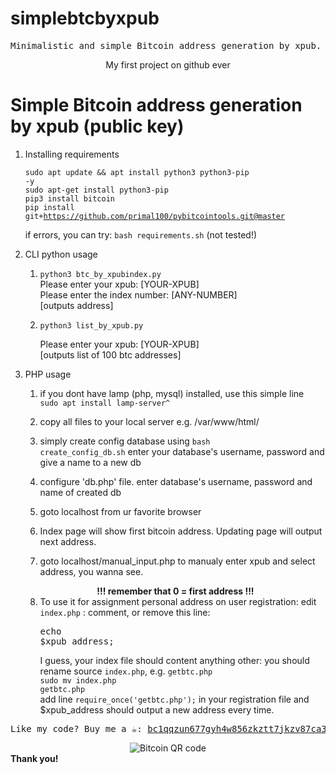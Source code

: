 # simplebtcbyxpub
<div align="center"><pre>Minimalistic and simple Bitcoin address generation by xpub. Use with <b>python</b> or <b>php</b></pre></div>
<div align="center">My first project on github ever</div>
<h1>Simple Bitcoin address generation by xpub (public key)</h1>

1. Installing requirements

	<code>sudo apt update && apt install python3 python3-pip -y</code><br>
	<code>sudo apt-get install python3-pip</code><br>
	<code>pip3 install bitcoin</code><br>
	<code>pip install git+https://github.com/primal100/pybitcointools.git@master</code><br>
	
	if errors, you can try: <code>bash requirements.sh</code> (not tested!)

2. CLI python usage

	1. <code>python3 btc_by_xpubindex.py</code><br>
		Please enter your xpub: [YOUR-XPUB]<br>
		Please enter the index number: [ANY-NUMBER]<br>
		[outputs address]
		
	2. <code>python3 list_by_xpub.py</code>
	
		Please enter your xpub: [YOUR-XPUB]<br>
		[outputs list of 100 btc addresses]
		
3. PHP usage

	1. if you dont have lamp (php, mysql) installed, use this simple line<br>
		<code>sudo apt install lamp-server^</code>
	
	2. copy all files to your local server e.g. /var/www/html/
	
	3. simply create config database using
		<code>bash create_config_db.sh</code>
	enter your database's username, password and give a name to a new db
	
	4. configure 'db.php' file.
	enter database's username, password and name of created db
	
	5. goto localhost from ur favorite browser
	
	6. Index page will show first bitcoin address. Updating page will output next address.

	7. goto localhost/manual_input.php to manualy enter xpub and select address, you wanna see.<br>
	<div align="center"><b>!!! remember that 0 = first address !!!</b></div>
	
	8. To use it for assignment personal address on user registration:
  edit <code>index.php</code> : comment, or remove this line: <pre>echo $xpub_address;</pre>
		I guess, your index file should content anything other: you should rename source <code>index.php</code>, e.g. <code>getbtc.php</code><br>
			<code>sudo mv index.php getbtc.php</code><br>
		add line <code>require_once('getbtc.php');</code> in your registration file and $xpub_address should output a new address every time.


<div align="center"><pre>Like my code? Buy me a ☕️: <a href="bitcoin:bc1qqzun677gyh4w856zkztt7jkzv87ca305439cly" target="_blank">bc1qqzun677gyh4w856zkztt7jkzv87ca305439cly</a></pre>
<img src="https://chart.googleapis.com/chart?cht=qr&chl=bitcoin:bc1qqzun677gyh4w856zkztt7jkzv87ca305439cly&chs=300x300&choe=UTF-8" alt="Bitcoin QR code">

</div>
<b>Thank you!</b>
